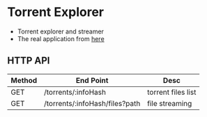 # Torrent Explorer

- Torrent explorer and streamer
- The real application from [here](https://github.com/asapach/peerflix-server)

## HTTP API

Method | End Point | Desc
-------|-----------|------
GET | /torrents/:infoHash | torrent files list
GET | /torrents/:infoHash/files?path | file streaming